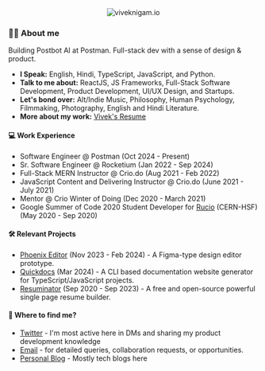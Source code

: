 <!--
**viveknigam3003/viveknigam3003** is a ✨ _special_ ✨ repository because its `README.md` (this file) appears on your GitHub profile.-->
<div align="center">
  <a>
    <img src="https://github.com/user-attachments/assets/5888f5b6-4e4e-41ea-8978-e6ecb9ffa47c" alt="viveknigam.io" />
  </a>
</div>


### 👋🏻 About me
Building Postbot AI at Postman. Full-stack dev with a sense of design & product. 

* **I Speak:** English, Hindi, TypeScript, JavaScript, and Python.
* **Talk to me about:** ReactJS, JS Frameworks, Full-Stack Software Development, Product Development, UI/UX Design, and Startups.
* **Let's bond over:** Alt/Indie Music, Philosophy, Human Psychology, Filmmaking, Photography, English and Hindi Literature.
* **More about my work:** [Vivek's Resume](https://viveknigam.io/resume)

#### 💻 Work Experience
* Software Engineer @ Postman (Oct 2024 - Present)
* Sr. Software Engineer @ Rocketium (Jan 2022 - Sep 2024)
* Full-Stack MERN Instructor @ Crio.do (Aug 2021 - Feb 2022)
* JavaScript Content and Delivering Instructor @ Crio.do (June 2021 - July 2021)
* Mentor @ Crio Winter of Doing (Dec 2020 - March 2021)
* Google Summer of Code 2020 Student Developer for [Rucio](https://github.com/rucio) (CERN-HSF) (May 2020 - Sep 2020)

#### 🛠️ Relevant Projects
* [Phoenix Editor](https://github.com/viveknigam3003/canvas-editor) (Nov 2023 - Feb 2024) - A Figma-type design editor prototype.
* [Quickdocs](https://github.com/viveknigam3003/quickdocs) (Mar 2024) - A CLI based documentation website generator for TypeScript/JavaScript projects.
* [Resuminator](https://github.com/resuminator/resuminator) (Sep 2020 - Sep 2023) - A free and open-source powerful single page resume builder.

#### 👀 Where to find me?
* [Twitter](https://twitter.com/_viveknigam) - I'm most active here in DMs and sharing my product development knowledge
* [Email](mailto://viveknigam.nigam3@gmail.com) - for detailed queries, collaboration requests, or opportunities.
* [Personal Blog](https://viveknigam.io/blog) - Mostly tech blogs here
